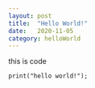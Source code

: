 ```yaml
---
layout: post
title:  "Hello World!"
date:   2020-11-05
category: helloWorld
---
```

this is code
```
print("hello world!");
```
